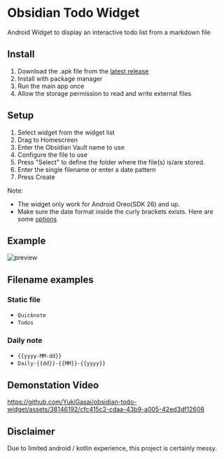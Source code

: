 # Obsidian Todo Widget
Android Widget to display an interactive todo list from a markdown file

## Install
1. Download the .apk file from the [latest release](https://github.com/YukiGasai/obsidian-todo-widget/releases/latest)
1. Install with package manager
1. Run the main app once
1. Allow the storage permission to read and write external files  

## Setup
1. Select widget from the widget list
1. Drag to Homescreen
1. Enter the Obsidian Vault name to use
1. Configure the file to use
  1. Press "Select" to define the folder where the file(s) is/are stored.
  1. Enter the single filename or enter a date pattern
1. Press Create

Note:
- The widget only work for Android Oreo(SDK 26) and up.
- Make sure the date format inside the curly brackets exists. Here are some [options](https://www.datetimeformatter.com/how-to-format-date-time-in-java-8/)

## Example
![preview](https://github.com/YukiGasai/obsidian-todo-widget/assets/38146192/49e5f95d-7ffa-4883-a13c-1f878a9908fe)

## Filename examples
### Static file
- `Quicknote`
- `Todos`

### Daily note
- `{{yyyy-MM-dd}}`
- `Daily-{{dd}}-{{MM}}-{{yyyy}}`

## Demonstation Video
https://github.com/YukiGasai/obsidian-todo-widget/assets/38146192/cfc415c2-cdaa-43b9-a005-42ed3df12608

## Disclaimer
Due to limited android / kotlin experience, this project is certainly messy.
